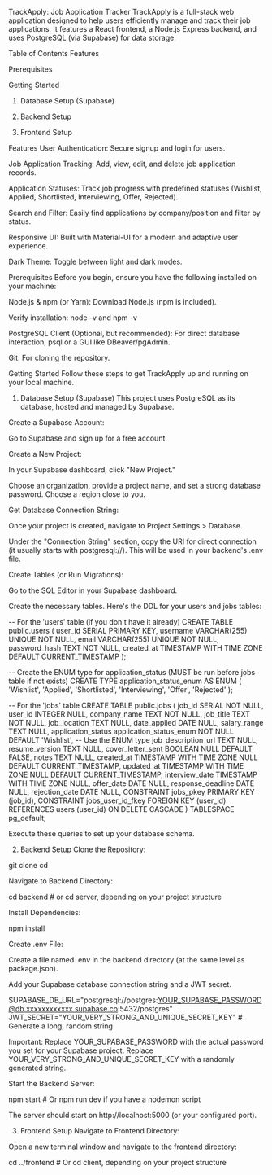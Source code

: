 TrackApply: Job Application Tracker
TrackApply is a full-stack web application designed to help users efficiently manage and track their job applications. It features a React frontend, a Node.js Express backend, and uses PostgreSQL (via Supabase) for data storage.

Table of Contents
Features

Prerequisites

Getting Started

1. Database Setup (Supabase)

2. Backend Setup

3. Frontend Setup

Features
User Authentication: Secure signup and login for users.

Job Application Tracking: Add, view, edit, and delete job application records.

Application Statuses: Track job progress with predefined statuses (Wishlist, Applied, Shortlisted, Interviewing, Offer, Rejected).

Search and Filter: Easily find applications by company/position and filter by status.

Responsive UI: Built with Material-UI for a modern and adaptive user experience.

Dark Theme: Toggle between light and dark modes.

Prerequisites
Before you begin, ensure you have the following installed on your machine:

Node.js & npm (or Yarn): Download Node.js (npm is included).

Verify installation: node -v and npm -v

PostgreSQL Client (Optional, but recommended): For direct database interaction, psql or a GUI like DBeaver/pgAdmin.

Git: For cloning the repository.

Getting Started
Follow these steps to get TrackApply up and running on your local machine.

1. Database Setup (Supabase)
This project uses PostgreSQL as its database, hosted and managed by Supabase.

Create a Supabase Account:

Go to Supabase and sign up for a free account.

Create a New Project:

In your Supabase dashboard, click "New Project."

Choose an organization, provide a project name, and set a strong database password. Choose a region close to you.

Get Database Connection String:

Once your project is created, navigate to Project Settings > Database.

Under the "Connection String" section, copy the URI for direct connection (it usually starts with postgresql://). This will be used in your backend's .env file.

Create Tables (or Run Migrations):

Go to the SQL Editor in your Supabase dashboard.

Create the necessary tables. Here's the DDL for your users and jobs tables:

-- For the 'users' table (if you don't have it already)
CREATE TABLE public.users (
    user_id SERIAL PRIMARY KEY,
    username VARCHAR(255) UNIQUE NOT NULL,
    email VARCHAR(255) UNIQUE NOT NULL,
    password_hash TEXT NOT NULL,
    created_at TIMESTAMP WITH TIME ZONE DEFAULT CURRENT_TIMESTAMP
);

-- Create the ENUM type for application_status (MUST be run before jobs table if not exists)
CREATE TYPE application_status_enum AS ENUM (
    'Wishlist',
    'Applied',
    'Shortlisted',
    'Interviewing',
    'Offer',
    'Rejected'
);

-- For the 'jobs' table
CREATE TABLE public.jobs (
    job_id SERIAL NOT NULL,
    user_id INTEGER NULL,
    company_name TEXT NOT NULL,
    job_title TEXT NOT NULL,
    job_location TEXT NULL,
    date_applied DATE NULL,
    salary_range TEXT NULL,
    application_status application_status_enum NOT NULL DEFAULT 'Wishlist', -- Use the ENUM type
    job_description_url TEXT NULL,
    resume_version TEXT NULL,
    cover_letter_sent BOOLEAN NULL DEFAULT FALSE,
    notes TEXT NULL,
    created_at TIMESTAMP WITH TIME ZONE NULL DEFAULT CURRENT_TIMESTAMP,
    updated_at TIMESTAMP WITH TIME ZONE NULL DEFAULT CURRENT_TIMESTAMP,
    interview_date TIMESTAMP WITH TIME ZONE NULL,
    offer_date DATE NULL,
    response_deadline DATE NULL,
    rejection_date DATE NULL,
    CONSTRAINT jobs_pkey PRIMARY KEY (job_id),
    CONSTRAINT jobs_user_id_fkey FOREIGN KEY (user_id) REFERENCES users (user_id) ON DELETE CASCADE
) TABLESPACE pg_default;


Execute these queries to set up your database schema.

2. Backend Setup
Clone the Repository:

git clone <your-repository-url>
cd <your-project-folder>


Navigate to Backend Directory:

cd backend # or cd server, depending on your project structure


Install Dependencies:

npm install

Create .env File:

Create a file named .env in the backend directory (at the same level as package.json).

Add your Supabase database connection string and a JWT secret.

SUPABASE_DB_URL="postgresql://postgres:YOUR_SUPABASE_PASSWORD@db.xxxxxxxxxxxx.supabase.co:5432/postgres"
JWT_SECRET="YOUR_VERY_STRONG_AND_UNIQUE_SECRET_KEY" # Generate a long, random string


Important: Replace YOUR_SUPABASE_PASSWORD with the actual password you set for your Supabase project. Replace YOUR_VERY_STRONG_AND_UNIQUE_SECRET_KEY with a randomly generated string.

Start the Backend Server:

npm start # Or npm run dev if you have a nodemon script


The server should start on http://localhost:5000 (or your configured port).

3. Frontend Setup
Navigate to Frontend Directory:

Open a new terminal window and navigate to the frontend directory:

cd ../frontend # Or cd client, depending on your project structure

